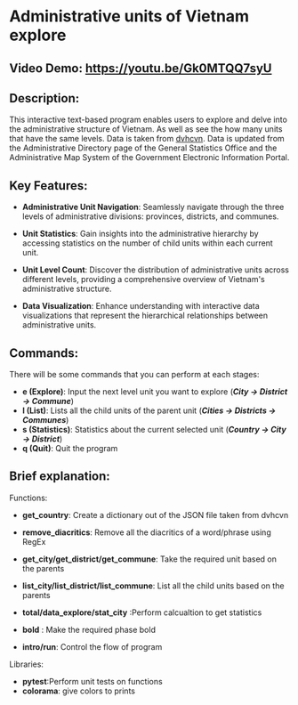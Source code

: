 # Administrative units of Vietnam explore
## Video Demo:  <https://youtu.be/Gk0MTQQ7syU>
## Description:

This interactive text-based program enables users to explore and delve into the administrative structure of Vietnam. As well as see the how many units that have the same levels. Data is taken from [dvhcvn](https://github.com/daohoangson/dvhcvn). Data is updated from the Administrative Directory page of the General Statistics Office and the Administrative Map System of the Government Electronic Information Portal.

## Key Features:

- __Administrative Unit Navigation__: Seamlessly navigate through the three levels of administrative divisions: provinces, districts, and communes.

- __Unit Statistics__: Gain insights into the administrative hierarchy by accessing statistics on the number of child units within each current unit.

- __Unit Level Count__: Discover the distribution of administrative units across different levels, providing a comprehensive overview of Vietnam's administrative structure.

- __Data Visualization__: Enhance understanding with interactive data visualizations that represent the hierarchical relationships between administrative units.

## Commands:
There will be some commands that you can perform at each stages:
- **e (Explore)**: Input the next level unit you want to explore (***City -> District -> Commune***)
- **l (List)**: Lists all the child units of the parent unit (***Cities -> Districts -> Communes***)
- **s (Statistics)**: Statistics about the current selected unit (***Country -> City -> District***)
- **q (Quit)**: Quit the program

## Brief explanation:
Functions: 
- __get_country__: Create a dictionary out of the JSON file taken from dvhcvn

- __remove_diacritics__: Remove all the diacritics of a word/phrase using RegEx

- __get_city/get_district/get_commune__: Take the required unit based on the parents

- __list_city/list_district/list_commune__: List all the child units based on the parents

- __total/data_explore/stat_city__ :Perform calcualtion to get statistics

- __bold__ : Make the required phase bold

- __intro/run__: Control the flow of program

Libraries:
- __pytest__:Perform unit tests on functions
- __colorama__: give colors to prints
